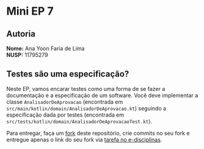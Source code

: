 # Mini EP 7

## Autoria

**Nome:** Ana Yoon Faria de Lima  
**NUSP:** 11795279

Testes são uma especificação?
---

Neste EP, vamos encarar testes como uma forma de se fazer a documentação e a especificação de um software.
Você deve implementar a classe `AnalisadorDeAprovacao` (encontrada em `src/main/kotlin/domain/AnalisadorDeAprovacao.kt`)
seguindo a especificação dada por testes (encontrada em `src/tests/kotlin/domain/AnalisadorDeAprovacaoTest.kt`).

Para entregar, faça um [fork][fork] deste repositório, crie commits no seu fork e entregue apenas o link do seu fork via
[tarefa no e-disciplinas][task].


[fork]: https://docs.github.com/pt/get-started/quickstart/fork-a-repo
[task]: https://edisciplinas.usp.br/mod/assign/view.php?id=4227131